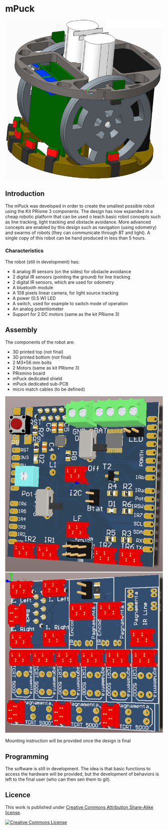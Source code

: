# mPuck

![mPuck](mpuck.png)

## Introduction

The mPuck was developed in order to create the smallest possible robot using the Kit PRisme 3 components. The design has now expanded in a cheap robotic platform that can be used o teach basic robot concepts such as line tracking, light tracking and obstacle avoidance. More advanced concepts are enabled by this design such as navigation (using odometry) and swarms of robots (they can communicate through BT and light). A single copy of this robot can be hand produced in less than 5 hours.  

### Characteristics

The robot (still in development) has:
* 6 analog IR sensors (on the sides) for obstacle avoidance
* 2 digital IR sensors (pointing the ground) for line tracking
* 2 digital IR sensors, which are used for odometry
* A bluetooth module
* A 108 pixels linear camera, for light source tracking
* A power (0.5 W) LED
* A switch, used for example to switch mode of operation
* An analog potentiometer
* Support for 2 DC motors (same as the kit PRisme 3)

## Assembly

The components of the robot are:
* 3D printed top (not final)
* 3D printed bottom (not final)
* 2 M3*56 mm bolts
* 2 Motors (same as kit PRisme 3)
* PRismino board
* mPuck dedicated shield
* mPuck dedicated sub-PCB
* micro match cables (to be defined)

![mPuck](shield_robottino.png)	![mPuck](robottino_components.png)

Mounting instruction will be provided once the design is final

## Programming

The software is still in development. The idea is that basic functions to access the hardware will be provided, but the development of behaviors is left to the final user (who can then sen them to git).

## Licence

This work is published under [Creative Commons Attribution Share-Alike license](http://creativecommons.org/licenses/by-sa/3.0/).

[![Creative Commons License](http://i.creativecommons.org/l/by-sa/3.0/88x31.png)](http://creativecommons.org/licenses/by-sa/3.0/)
